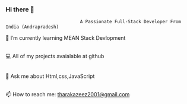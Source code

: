 ### Hi there 👋
                                A Passionate Full-Stack Developer From India (Andrapradesh) 
  🌱 I’m currently learning MEAN Stack Devlopment<br><br>
  
  💻 All of my projects avaialable at github<br><br>
  
  💬 Ask me about Html,css,JavaScript<br><br>
  
  📫 How to reach me: tharakazeez2001@gmail.com<br><br>


